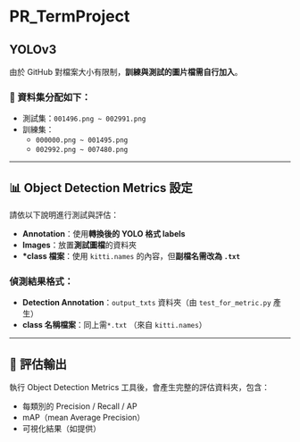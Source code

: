 # PR_TermProject

## YOLOv3

由於 GitHub 對檔案大小有限制，**訓練與測試的圖片檔需自行加入**。

### 📁 資料集分配如下：
- 測試集：`001496.png ~ 002991.png`
- 訓練集：
  - `000000.png ~ 001495.png`
  - `002992.png ~ 007480.png`

---

## 📊 Object Detection Metrics 設定

請依以下說明進行測試與評估：

- **Annotation**：使用**轉換後的 YOLO 格式 labels**
- **Images**：放置**測試圖檔**的資料夾
- **\*class 檔案**：使用 `kitti.names` 的內容，但**副檔名需改為 `.txt`**

### 偵測結果格式：

- **Detection Annotation**：`output_txts` 資料夾（由 `test_for_metric.py` 產生）
- **class 名稱檔案**：同上需`*.txt` （來自 `kitti.names`）

---

## 📂 評估輸出

執行 Object Detection Metrics 工具後，會產生完整的評估資料夾，包含：

- 每類別的 Precision / Recall / AP
- mAP（mean Average Precision）
- 可視化結果（如提供）
